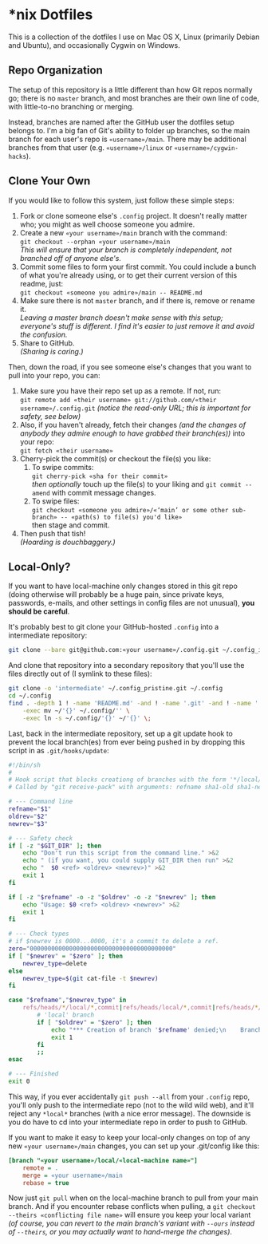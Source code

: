 # *nix Dotfiles

This is a collection of the dotfiles I use on Mac OS X, Linux (primarily Debian and Ubuntu), and occasionally Cygwin on Windows.


## Repo Organization

The setup of this repository is a little different than how Git repos normally go; there is no `master` branch, and most branches are their own line of code, with little-to-no branching or merging.

Instead, branches are named after the GitHub user the dotfiles setup belongs to. I'm a big fan of Git's ability to folder up branches, so the main branch for each user's repo is `«username»/main`. There may be additional branches from that user (e.g. `«username»/linux` or `«username»/cygwin-hacks`).


## Clone Your Own

If you would like to follow this system, just follow these simple steps:

1. Fork or clone someone else's `.config` project. It doesn't really matter who; you might as well choose someone you admire.
2. Create a new `«your username»/main` branch with the command:  
   `git checkout --orphan «your username»/main`  
   _This will ensure that your branch is completely independent, not branched off of anyone else's._
3. Commit some files to form your first commit.
   You could include a bunch of what you're already using, or to get their current version of this readme, just:  
   `git checkout «someone you admire»/main -- README.md`
4. Make sure there is not `master` branch, and if there is, remove or rename it.  
   _Leaving a master branch doesn't make sense with this setup; everyone's stuff is different. I find it's easier to just remove it and avoid the confusion._
5. Share to GitHub.  
   _(Sharing is caring.)_

Then, down the road, if you see someone else's changes that you want to pull into your repo, you can:

1. Make sure you have their repo set up as a remote. If not, run:  
   `git remote add «their username» git://github.com/«their username»/.config.git` _(notice the read-only URL; this is important for safety, see below)_
2. Also, if you haven't already, fetch their changes _(and the changes of anybody they admire enough to have grabbed their branch(es))_ into your repo:  
   `git fetch «their username»`
3. Cherry-pick the commit(s) or checkout the file(s) you like:
    1. To swipe commits:  
       `git cherry-pick «sha for their commit»`  
       _then optionally_ touch up the file(s) to your liking and `git commit --amend` with commit message changes.
    2. To swipe files:  
       `git checkout «someone you admire»/«‘main’ or some other sub-branch» -- «path(s) to file(s) you'd like»`  
       then stage and commit.
4. Then push that tish!  
   _(Hoarding is douchbaggery.)_


## Local-Only?

If you want to have local-machine only changes stored in this git repo (doing otherwise will probably be a huge pain, since private keys, passwords, e-mails, and other settings in config files are not unusual), **you should be careful**.

It's probably best to git clone your GitHub-hosted `.config` into a intermediate repository:

~~~ bash
git clone --bare git@github.com:«your username»/.config.git ~/.config_intermediate.git
~~~

And clone that repository into a secondary repository that you'll use the files directly out of (I symlink to these files):

~~~ bash
git clone -o 'intermediate' ~/.config_pristine.git ~/.config
cd ~/.config
find . -depth 1 ! -name 'README.md' -and ! -name '.git' -and ! -name '.gitignore' \
	-exec mv ~/'{}' ~/.config/'' \
	-exec ln -s ~/.config/'{}' ~/'{}' \;
~~~

Last, back in the intermediate repository, set up a git update hook to prevent the local branch(es) from ever being pushed in by dropping this script in as `.git/hooks/update`:

~~~ bash
#!/bin/sh
#
# Hook script that blocks creationg of branches with the form '*/local/*', 'local/*', '*/local', or just 'local'.
# Called by "git receive-pack" with arguments: refname sha1-old sha1-new

# --- Command line
refname="$1"
oldrev="$2"
newrev="$3"

# --- Safety check
if [ -z "$GIT_DIR" ]; then
	echo "Don't run this script from the command line." >&2
	echo " (if you want, you could supply GIT_DIR then run" >&2
	echo "  $0 <ref> <oldrev> <newrev>)" >&2
	exit 1
fi

if [ -z "$refname" -o -z "$oldrev" -o -z "$newrev" ]; then
	echo "Usage: $0 <ref> <oldrev> <newrev>" >&2
	exit 1
fi

# --- Check types
# if $newrev is 0000...0000, it's a commit to delete a ref.
zero="0000000000000000000000000000000000000000"
if [ "$newrev" = "$zero" ]; then
	newrev_type=delete
else
	newrev_type=$(git cat-file -t $newrev)
fi

case "$refname","$newrev_type" in
	refs/heads/*/local/*,commit|refs/heads/local/*,commit|refs/heads/*/local,commit|refs/heads/local,commit)
		# 'local' branch
		if [ "$oldrev" = "$zero" ]; then
			echo "*** Creation of branch '$refname' denied;\n    Branches with 'local' for part or all of the branch name are not allowed in this repository." >&2
			exit 1
		fi
		;;
esac

# --- Finished
exit 0
~~~

This way, if you ever accidentally `git push --all` from your `.config` repo, you'll only push to the intermediate repo (not to the wild wild web), and it'll reject any `*local*` branches (with a nice error message). The downside is you do have to cd into your intermediate repo in order to push to GitHub.

If you want to make it easy to keep your local-only changes on top of any new `«your username»/main` changes, you can set up your .git/config like this:

~~~ ini
[branch "«your username»/local/«local-machine name»"]
	remote = .
	merge = «your username»/main
	rebase = true
~~~

Now just `git pull` when on the local-machine branch to pull from your main branch. And if you encounter rebase conflicts when pulling, a `git checkout --theirs «conflicting file name»` will ensure you keep your local variant _(of course, you can revert to the main branch's variant with `--ours` instead of `--theirs`, or you may actually want to hand-merge the changes)_.
